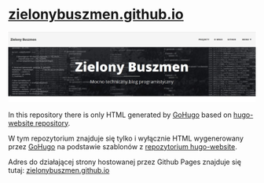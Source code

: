 # [zielonybuszmen.github.io](https://zielonybuszmen.github.io/)

![screen](screen.jpg)


In this repository there is only HTML generated by [GoHugo](https://gohugo.io/) based on [hugo-website repository](https://github.com/ZielonyBuszmen/hugo-website).


W tym repozytorium znajduje się tylko i wyłącznie HTML wygenerowany przez [GoHugo](https://gohugo.io/) na podstawie szablonów z [repozytorium hugo-website](https://github.com/ZielonyBuszmen/hugo-website).


Adres do działającej strony hostowanej przez Github Pages znajduje się tutaj: [zielonybuszmen.github.io](https://zielonybuszmen.github.io/)


